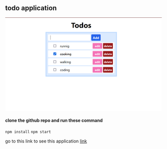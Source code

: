 ## todo application

![screenshot](https://raw.githubusercontent.com/ahmed-kawsar/complete-todo/master/public/todo.png)

#### clone the github repo and run these command

`npm install`
`npm start`

go to this link to see this application [link](https://complete-todo-liart.vercel.app)
